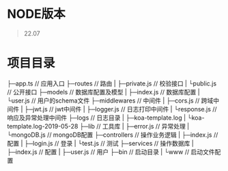 # NODE版本

> 22.07

# 项目目录

├─app.ts // 应用入口
├─routes // 路由
| ├─private.js // 校验接口
| └public.js // 公开接口
├─models // 数据库配置及模型
| ├─index.js // 数据库配置
| └user.js // 用户的schema文件
├─middlewares // 中间件
| ├─cors.js // 跨域中间件
| ├─jwt.js // jwt中间件
| ├─logger.js // 日志打印中间件
| └response.js // 响应及异常处理中间件
├─logs // 日志目录
| ├─koa-template.log
| └koa-template.log-2019-05-28
├─lib // 工具库
| ├─error.js // 异常处理
| └mongoDB.js // mongoDB配置
├─controllers // 操作业务逻辑
| ├─index.js // 配置
| ├─login.js // 登录
| └test.js // 测试
├─services // 操作数据库
| ├─index.js // 配置
| ├─user.js // 用户
├─bin // 启动目录
| └www // 启动文件配置
